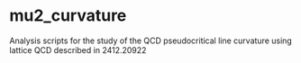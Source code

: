 # mu2_curvature
Analysis scripts for the study of the QCD pseudocritical line curvature using lattice QCD described in 2412.20922
